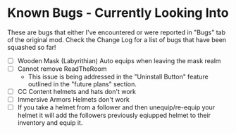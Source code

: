 # Known Bugs - Currently Looking Into

These are bugs that either I've encountered or were reported in "Bugs" tab of the original mod.
Check the Change Log for a list of bugs that have been squashed so far!

- [ ] Wooden Mask (Labyrithian) Auto equips when leaving the mask realm
- [ ] Cannot remove ReadTheRoom
  - This issue is being addressed in the "Uninstall Button" feature outlined in the "future plans" section.
- [ ] CC Content helmets and hats don't work
- [ ] Immersive Armors Helmets don't work
- [ ] If you take a helmet from a follower and then unequip/re-equip your helmet it will add the followers previously eqiupped helmet to their inventory and equip it.
